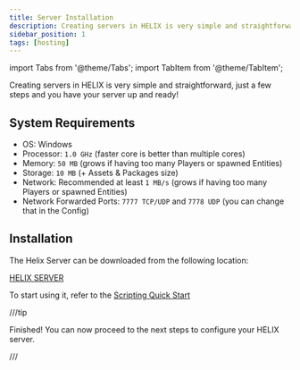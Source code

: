 ```yaml
---
title: Server Installation
description: Creating servers in HELIX is very simple and straightforward, just a few steps and you have your server up and ready!
sidebar_position: 1
tags: [hosting]
---
```



import Tabs from '@theme/Tabs';
import TabItem from '@theme/TabItem';

Creating servers in HELIX is very simple and straightforward, just a few steps and you have your server up and ready!

## System Requirements

* OS: Windows
* Processor: `1.0 GHz` (faster core is better than multiple cores)
* Memory: `50 MB` (grows if having too many Players or spawned Entities)
* Storage: `10 MB` (+ Assets & Packages size)
* Network: Recommended at least `1 MB/s` (grows if having too many Players or spawned Entities)
* Network Forwarded Ports: `7777 TCP/UDP` and `7778 UDP` (you can change that in the Config)


## Installation

The Helix Server can be downloaded from the following location:

[HELIX SERVER](https://helix-item-storage.s3.amazonaws.com/HELIXGameServer.exe)

To start using it, refer to the [Scripting Quick Start](/docs/getting-started/quick-start.mdx)

///tip

Finished! You can now proceed to the next steps to configure your HELIX server.

///